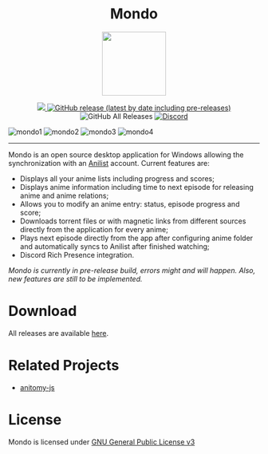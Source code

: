 <h1 align="center">Mondo</h1>

<p align="center">
    <img src="https://i.ibb.co/h9hmPR6/Mondo.png" width="128px" height="128px"/>
</p>

<p align="center">
  <a href="https://github.com/bacelarhenrique/mondo/blob/master/LICENSE">
    <img src="https://img.shields.io/badge/license-GPL--3-blue?style=flat-square&logo=appveyor"/>
  </a>
  
   <a href="https://github.com/bacelarhenrique/mondo/releases/download/v0.9.73/Mondo-Setup-0.9.73.exe">
    <img alt="GitHub release (latest by date including pre-releases)" src="https://img.shields.io/github/v/release/bacelarhenrique/mondo?include_prereleases&style=flat-square">
  </a>
  
  <img alt="GitHub All Releases" src="https://img.shields.io/github/downloads/bacelarhenrique/mondo/total?style=flat-square">
  
  <a href="https://discord.gg/J6cA7Hq" target="_blank">
    <img alt="Discord" src="https://img.shields.io/discord/767222327645437952?label=support&style=flat-square&logo=discord">
  </a>
</p>

<img alt="mondo1" src="https://i.ibb.co/4NKzXb6/mondo1.png">
<img alt="mondo2" src="https://i.ibb.co/qdTX0tr/mondo2.png">
<img alt="mondo3" src="https://i.ibb.co/jkb90Yy/mondo3.png">
<img alt="mondo4" src="https://i.ibb.co/nzXTdZY/mondo4.png">

---

Mondo is an open source desktop application for Windows allowing the synchronization with an [Anilist](https://anilist.co/) account. Current features are:

- Displays all your anime lists including progress and scores;
- Displays anime information including time to next episode for releasing anime and anime relations;
- Allows you to modify an anime entry: status, episode progress and score;
- Downloads torrent files or with magnetic links from different sources directly from the application for every anime;
- Plays next episode directly from the app after configuring anime folder and automatically syncs to Anilist after finished watching;
- Discord Rich Presence integration.

*Mondo is currently in pre-release build, errors might and will happen. Also, new features are still to be implemented.*

# Download

All releases are available [here](https://github.com/bacelarhenrique/mondo/releases).

# Related Projects
- [anitomy-js](https://github.com/skiptirengu/anitomy-js)

# License
Mondo is licensed under [GNU General Public License v3](https://www.gnu.org/licenses/gpl-3.0.html)
